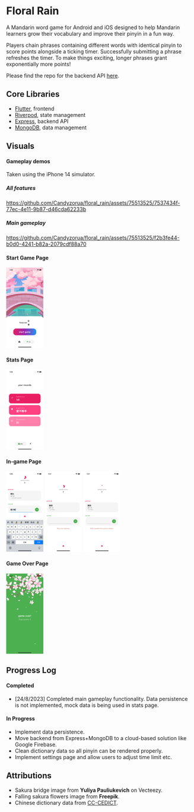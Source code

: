 # Floral Rain

A Mandarin word game for Android and iOS designed to help Mandarin learners grow their vocabulary and improve their pinyin in a fun way.

Players chain phrases containing different words with identical pinyin to score points alongside a ticking timer. Successfully submitting a phrase refreshes the timer. To make things exciting, longer phrases grant exponentially more points!

Please find the repo for the backend API [here](https://github.com/Candyzorua/translator-server).

## Core Libraries

- [Flutter](https://flutter.dev/), frontend
- [Riverpod](https://riverpod.dev/), state management
- [Express](https://expressjs.com/), backend API
- [MongoDB](https://www.mongodb.com/), data management


## Visuals

#### Gameplay demos
Taken using the iPhone 14 simulator.

##### All features
https://github.com/Candyzorua/floral_rain/assets/75513525/7537434f-77ec-4e11-9b87-d46cda62233b

##### Main gameplay
https://github.com/Candyzorua/floral_rain/assets/75513525/f2b3fe44-b0d0-4241-b82a-2079cdf88a70

#### Start Game Page
<p float="left">
  <img src="demos/demo_image_start_game.png" width="100" />
</p>

#### Stats Page
<p float="left">
  <img src="demos/demo_image_stats_page.png" width="100" />
</p>

#### In-game Page
<p float="left">
  <img src="demos/demo_image_in_game_keyboard.png" width="100" />
  <img src="demos/demo_image_in_game_pinyin_not_matching.png" width="100" />
  <img src="demos/demo_image_in_game_word_repeated.png" width="100" />
</p>

#### Game Over Page
<p float="left">
  <img src="demos/demo_image_game_over.png" width="100" />
</p>

## Progress Log

#### Completed
- [24/8/2023] Completed main gameplay functionality. Data persistence is not implemented, mock data is being used in stats page.

#### In Progress
- Implement data persistence.
- Move backend from Express+MongoDB to a cloud-based solution like Google Firebase.
- Clean dictionary data so all pinyin can be rendered properly.
- Implement settings page and allow users to adjust time limit etc.


## Attributions
- Sakura bridge image from **Yuliya Pauliukevich** on Vecteezy.
- Falling sakura flowers image from **Freepik**.
- Chinese dictionary data from [CC-CEDICT](https://www.mdbg.net/chinese/dictionary?page=cedict).



